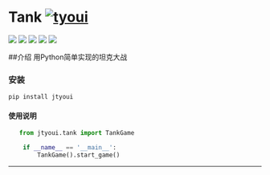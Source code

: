 # **Tank** [![tyoui](https://github.com/zhangwei0530/logo/blob/master/logo/photolog.png?raw=true)][1]
[![](https://img.shields.io/badge/个人网站-jtyoui-yellow.com.svg)][1]
[![](https://img.shields.io/badge/Python-3.6-green.svg)]()
[![](https://img.shields.io/badge/BlogWeb-Tyoui-bule.svg)][1]
[![](https://img.shields.io/badge/Email-jtyoui@qq.com-red.svg)]()
[![](https://img.shields.io/badge/项目-jtyoui.tank-black.svg)]()

##介绍
用Python简单实现的坦克大战

### 安装
    pip install jtyoui


#### 使用说明   

```python
   from jtyoui.tank import TankGame

    if __name__ == '__main__':
        TankGame().start_game()
```

***

[1]: https://www.jtyoui.com


